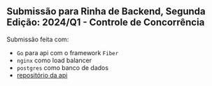 ## Submissão para Rinha de Backend, Segunda Edição: 2024/Q1 - Controle de Concorrência

Submissão feita com:
- `Go` para api com o framework `Fiber`
- `nginx` como load balancer
- `postgres` como banco de dados
- [repositório da api](https://github.com/rafaqwe1/rinha-backend-2024)

